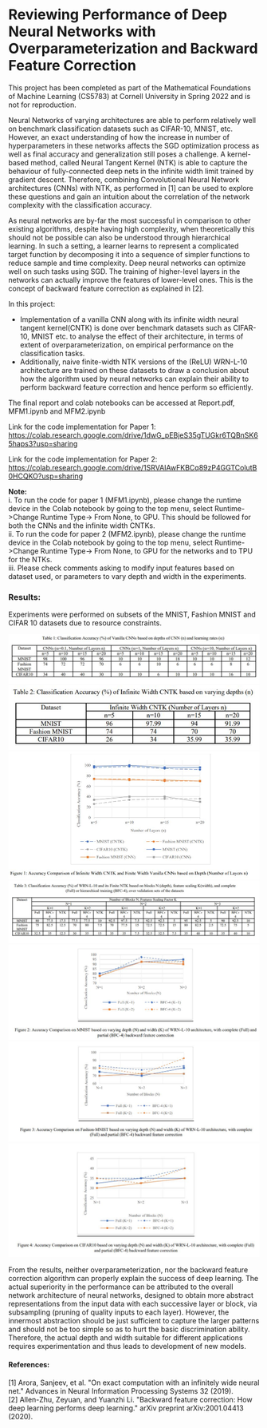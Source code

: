 # Reviewing Performance of Deep Neural Networks with Overparameterization and Backward Feature Correction  


This project has been completed as part of the Mathematical Foundations of Machine Learning (CS5783) at Cornell University in Spring 2022 and is not for reproduction.  

Neural Networks of varying architectures are able to perform relatively well on benchmark classification datasets such as CIFAR-10, MNIST, etc. However, an exact understanding of how the increase in number of hyperparameters in these networks affects the SGD optimization process as well as final accuracy and generalization still poses a challenge. A kernel-based method, called Neural Tangent Kernel (NTK) is able to capture the behaviour of fully-connected deep nets in the infinite width limit trained by gradient descent. Therefore, combining Convolutional Neural Network architectures (CNNs) with NTK, as performed in [1] can be used to explore these questions and gain an intuition about the correlation of the network complexity with the classification accuracy. 

As neural networks are by-far the most successful in comparison to other existing algorithms, despite having high complexity, when theoretically this should not be possible can also be understood through hierarchical learning. In such a setting, a learner learns to represent a complicated target function by decomposing it into a sequence of simpler functions to reduce sample and time complexity. Deep neural networks can optimize well on such tasks using SGD. The training of higher-level layers in the networks can actually improve the features of lower-level ones. This is the concept of backward feature correction as explained in [2]. 

In this project:
* Implementation of a vanilla CNN along with its infinite width neural tangent kernel(CNTK) is done over benchmark datasets such as CIFAR-10, MNIST etc. to analyse the effect of their architecture, in terms of extent of overparameterization, on empirical performance on the classification tasks. 
* Additionally, naive finite-width NTK versions of the (ReLU) WRN-L-10 architecture are trained on these datasets to draw a conclusion about how the algorithm used 
by neural networks can explain their ability to perform backward feature correction and hence perform so efficiently.

The final report and colab notebooks can be accessed at Report.pdf, MFM1.ipynb and MFM2.ipynb

Link for the code implementation for Paper 1:
https://colab.research.google.com/drive/1dwG_pEBjeS35gTUGkr6TQBnSK65haps3?usp=sharing

Link for the code implementation for Paper 2: 
https://colab.research.google.com/drive/1SRVAIAwFKBCq89zP4GGTColutB0HCQKO?usp=sharing


**Note:**  
i. To run the code for paper 1 (MFM1.ipynb), please change the runtime device in the Colab notebook by going to the top menu, select Runtime->Change Runtime Type-> From None, to GPU. This should be followed for both the CNNs and the infinite width CNTKs.   
ii. To run the code for paper 2 (MFM2.ipynb), please change the runtime device in the Colab notebook by going to the top menu, select Runtime->Change Runtime Type-> From None, to GPU for the networks and to TPU for the NTKs.  
iii. Please check comments asking to modify input features based on dataset used, or parameters to vary depth and width in the experiments.  

### Results:

Experiments were performed on subsets of the MNIST, Fashion MNIST and CIFAR 10 datasets due to resource constraints. 

<p align="center">
  <img src="https://github.com/PRISHIta123/Why_Deep_Learning_Succeeds/blob/main/Tables/table1.JPG?raw=true"/>
  <img src="https://github.com/PRISHIta123/Why_Deep_Learning_Succeeds/blob/main/Tables/table2.JPG?raw=true"/>
  <img src="https://github.com/PRISHIta123/Why_Deep_Learning_Succeeds/blob/main/Figures/fig1.JPG?raw=true"/>
  <img src="https://github.com/PRISHIta123/Why_Deep_Learning_Succeeds/blob/main/Tables/table3.JPG?raw=true"/>
  <img src="https://github.com/PRISHIta123/Why_Deep_Learning_Succeeds/blob/main/Figures/fig2.JPG?raw=true"/>
  <img src="https://github.com/PRISHIta123/Why_Deep_Learning_Succeeds/blob/main/Figures/fig3.JPG?raw=true"/>
  <img src="https://github.com/PRISHIta123/Why_Deep_Learning_Succeeds/blob/main/Figures/fig4.JPG?raw=true"/>
</p>

From the results, neither overparameterization, nor the backward feature correction algorithm can properly explain the success of deep learning. The actual superiority in the performance can be attributed to the overall network architecture of neural networks, designed to obtain more abstract representations from the input data with each successive layer or block, via subsampling (pruning of quality inputs to each layer). However, the innermost abstraction should be just sufficient to capture the larger patterns and should not be too simple so as to hurt the basic discrimination ability. Therefore, the actual depth and width suitable for different applications requires experimentation and thus leads to development of new models. 

#### References:

[1] Arora, Sanjeev, et al. "On exact computation with an infinitely wide neural net." Advances in Neural Information Processing Systems 32 (2019).  
[2] Allen-Zhu, Zeyuan, and Yuanzhi Li. "Backward feature correction: How deep learning performs deep learning." arXiv preprint arXiv:2001.04413 (2020).


